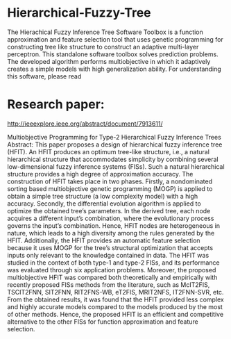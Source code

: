 # Hierarchical-Fuzzy-Tree
The Hierachical Fuzzy Inference Tree Software Toolbox is a function approximation and feature selection tool that uses genetic programming for constructing tree like structure to construct an adaptive multi-layer perceptron. This standalone software toolbox solves prediction problems. The developed algorithm performs multiobjective in which it adaptively creates a simple models with high generalization ability.
For understanding this software, please read 
# Research paper:
http://ieeexplore.ieee.org/abstract/document/7913611/

Multiobjective Programming for Type-2 Hierarchical Fuzzy Inference Trees
Abstract:
This paper proposes a design of hierarchical fuzzy inference tree (HFIT). An HFIT produces an optimum tree-like structure, i.e., a natural hierarchical structure that accommodates simplicity by combining several low-dimensional fuzzy inference systems (FISs). Such a natural hierarchical structure provides a high degree of approximation accuracy. The construction of HFIT takes place in two phases. Firstly, a nondominated sorting based multiobjective genetic programming (MOGP) is applied to obtain a simple tree structure (a low complexity model) with a high accuracy. Secondly, the differential evolution algorithm is applied to optimize the obtained tree’s parameters. In the derived tree, each node acquires a different input’s combination, where the evolutionary process governs the input’s combination. Hence, HFIT nodes are heterogeneous in nature, which leads to a high diversity among the rules generated by the HFIT. Additionally, the HFIT provides an automatic feature selection because it uses MOGP for the tree’s structural optimization that accepts inputs only relevant to the knowledge contained in data. The HFIT was studied in the context of both type-1 and type-2 FISs, and its performance was evaluated through six application problems. Moreover, the proposed multiobjective HFIT was compared both theoretically and empirically with recently proposed FISs methods from the literature, such as McIT2FIS, TSCIT2FNN, SIT2FNN, RIT2FNS-WB, eT2FIS, MRIT2NFS, IT2FNN-SVR, etc. From the obtained results, it was found that the HFIT provided less complex and highly accurate models compared to the models produced by the most of other methods. Hence, the proposed HFIT is an efficient and competitive alternative to the other FISs for function approximation and feature selection.
